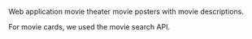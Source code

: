 Web application movie theater movie posters with movie descriptions.

For movie cards, we used the movie search API.

